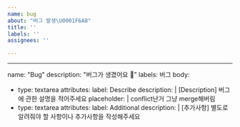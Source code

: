 ```yaml
---
name: bug
about: "버그 발생\U0001F6A8"
title: ''
labels: ''
assignees: ''

---
```


---

name: "Bug"
description: "버그가 생겼어요 👾"
labels: 버그
body:
  - type: textarea
    attributes:
      label: Describe
      description: |
        [Description] 버그에 관한 설명을 적어주세요
      placeholder: |
        conflict난거 그냥 merge해버림
  - type: textarea
    attributes:
      label: Additional
      description: |
        [추가사항] 별도로 알려줘야 할 사항이나 추가사항을 작성해주세요
